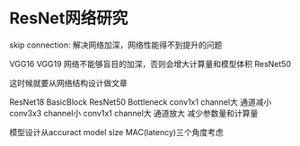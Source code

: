 # ResNet网络研究
skip connection: 解决网络加深，网络性能得不到提升的问题

VGG16
VGG19                网络不能够盲目的加深，否则会增大计算量和模型体积
ResNet50

这时候就要从网络结构设计做文章

ResNet18   BasicBlock
ResNet50   Bottleneck          conv1x1        channel大    通道减小
                                              conv3x3        channel小
                                              conv1x1        channel大    通道放大
                                                           减少参数量和计算量

模型设计从accuract   model size   MAC(latency)三个角度考虑